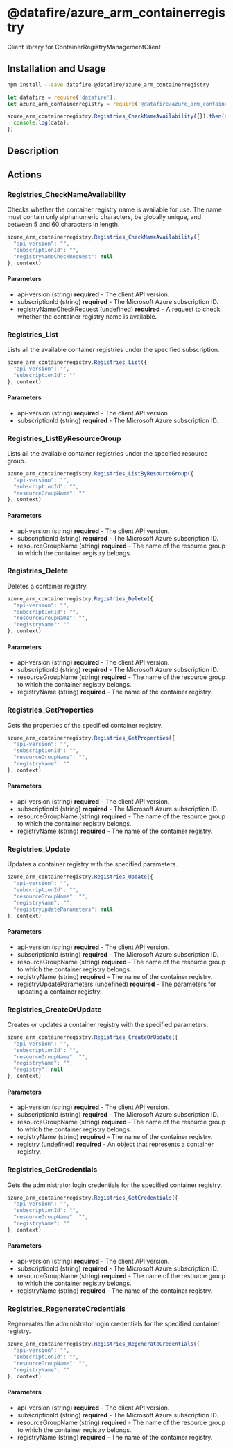 # @datafire/azure_arm_containerregistry

Client library for ContainerRegistryManagementClient

## Installation and Usage
```bash
npm install --save datafire @datafire/azure_arm_containerregistry
```

```js
let datafire = require('datafire');
let azure_arm_containerregistry = require('@datafire/azure_arm_containerregistry').create();

azure_arm_containerregistry.Registries_CheckNameAvailability({}).then(data => {
  console.log(data);
})
```

## Description


## Actions
### Registries_CheckNameAvailability
Checks whether the container registry name is available for use. The name must contain only alphanumeric characters, be globally unique, and between 5 and 60 characters in length.


```js
azure_arm_containerregistry.Registries_CheckNameAvailability({
  "api-version": "",
  "subscriptionId": "",
  "registryNameCheckRequest": null
}, context)
```

#### Parameters
* api-version (string) **required** - The client API version.
* subscriptionId (string) **required** - The Microsoft Azure subscription ID.
* registryNameCheckRequest (undefined) **required** - A request to check whether the container registry name is available.

### Registries_List
Lists all the available container registries under the specified subscription.


```js
azure_arm_containerregistry.Registries_List({
  "api-version": "",
  "subscriptionId": ""
}, context)
```

#### Parameters
* api-version (string) **required** - The client API version.
* subscriptionId (string) **required** - The Microsoft Azure subscription ID.

### Registries_ListByResourceGroup
Lists all the available container registries under the specified resource group.


```js
azure_arm_containerregistry.Registries_ListByResourceGroup({
  "api-version": "",
  "subscriptionId": "",
  "resourceGroupName": ""
}, context)
```

#### Parameters
* api-version (string) **required** - The client API version.
* subscriptionId (string) **required** - The Microsoft Azure subscription ID.
* resourceGroupName (string) **required** - The name of the resource group to which the container registry belongs.

### Registries_Delete
Deletes a container registry.


```js
azure_arm_containerregistry.Registries_Delete({
  "api-version": "",
  "subscriptionId": "",
  "resourceGroupName": "",
  "registryName": ""
}, context)
```

#### Parameters
* api-version (string) **required** - The client API version.
* subscriptionId (string) **required** - The Microsoft Azure subscription ID.
* resourceGroupName (string) **required** - The name of the resource group to which the container registry belongs.
* registryName (string) **required** - The name of the container registry.

### Registries_GetProperties
Gets the properties of the specified container registry.


```js
azure_arm_containerregistry.Registries_GetProperties({
  "api-version": "",
  "subscriptionId": "",
  "resourceGroupName": "",
  "registryName": ""
}, context)
```

#### Parameters
* api-version (string) **required** - The client API version.
* subscriptionId (string) **required** - The Microsoft Azure subscription ID.
* resourceGroupName (string) **required** - The name of the resource group to which the container registry belongs.
* registryName (string) **required** - The name of the container registry.

### Registries_Update
Updates a container registry with the specified parameters.


```js
azure_arm_containerregistry.Registries_Update({
  "api-version": "",
  "subscriptionId": "",
  "resourceGroupName": "",
  "registryName": "",
  "registryUpdateParameters": null
}, context)
```

#### Parameters
* api-version (string) **required** - The client API version.
* subscriptionId (string) **required** - The Microsoft Azure subscription ID.
* resourceGroupName (string) **required** - The name of the resource group to which the container registry belongs.
* registryName (string) **required** - The name of the container registry.
* registryUpdateParameters (undefined) **required** - The parameters for updating a container registry.

### Registries_CreateOrUpdate
Creates or updates a container registry with the specified parameters.


```js
azure_arm_containerregistry.Registries_CreateOrUpdate({
  "api-version": "",
  "subscriptionId": "",
  "resourceGroupName": "",
  "registryName": "",
  "registry": null
}, context)
```

#### Parameters
* api-version (string) **required** - The client API version.
* subscriptionId (string) **required** - The Microsoft Azure subscription ID.
* resourceGroupName (string) **required** - The name of the resource group to which the container registry belongs.
* registryName (string) **required** - The name of the container registry.
* registry (undefined) **required** - An object that represents a container registry.

### Registries_GetCredentials
Gets the administrator login credentials for the specified container registry.


```js
azure_arm_containerregistry.Registries_GetCredentials({
  "api-version": "",
  "subscriptionId": "",
  "resourceGroupName": "",
  "registryName": ""
}, context)
```

#### Parameters
* api-version (string) **required** - The client API version.
* subscriptionId (string) **required** - The Microsoft Azure subscription ID.
* resourceGroupName (string) **required** - The name of the resource group to which the container registry belongs.
* registryName (string) **required** - The name of the container registry.

### Registries_RegenerateCredentials
Regenerates the administrator login credentials for the specified container registry.


```js
azure_arm_containerregistry.Registries_RegenerateCredentials({
  "api-version": "",
  "subscriptionId": "",
  "resourceGroupName": "",
  "registryName": ""
}, context)
```

#### Parameters
* api-version (string) **required** - The client API version.
* subscriptionId (string) **required** - The Microsoft Azure subscription ID.
* resourceGroupName (string) **required** - The name of the resource group to which the container registry belongs.
* registryName (string) **required** - The name of the container registry.

